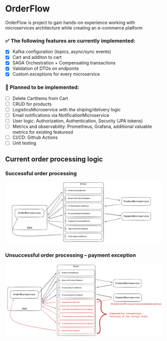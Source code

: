 # OrderFlow
OrderFlow is project to gain hands-on experience working with microservices architecture while creating an e-commerce platform

### ✅ The following features are currently implemented: 
- [x] Kafka configuration (topics, async/sync events)
- [x] Cart and additon to cart
- [x] SAGA Orchestration + Compensating transactions
- [x] Validation of DTOs on endpoints
- [x] Custom exceptions for every microservice

### 📝 Planned to be implemented:
- [ ] Delete CartItems from Cart
- [ ] CRUD for products
- [ ] LogisticsMicroservice with the shiping/delivery logic
- [ ] Email notifications via NotificationMicroservice
- [ ] User logic: Authorization, Authentication, Security (JPA tokens)
- [ ] Metrics and observability: Prometheus, Grafana, additional valuable metrics for existing featuresd
- [ ] CI/CD: Github Actions
- [ ] Unit testing

## Current order processing logic
### Successful order processing
![Sucessfull order processing](https://github.com/karmazinoleh/OrderFlow/blob/master/Screenshot%202025-07-28%20at%2017.28.04.png)
### Unsuccessful order processing – payment exception
![Unsuccessful order processing](https://github.com/karmazinoleh/OrderFlow/blob/master/Screenshot%202025-07-28%20at%2017.34.45.png)
